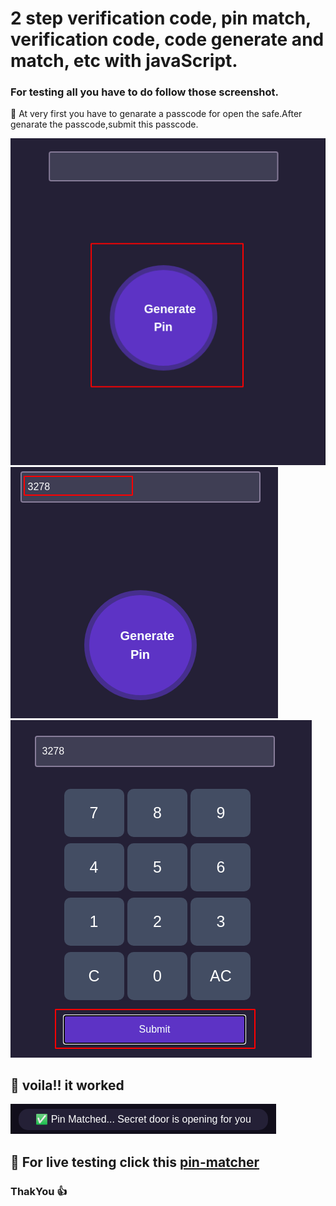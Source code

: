 # 2 step verification code, pin match, verification code, code generate and match, etc with javaScript.
### For testing all you have to do follow those screenshot.
📝 At very first you have to genarate a passcode for open the safe.After genarate the passcode,submit this passcode.

![](./1.png)
![](./2.png)
![](./3.png)
## 🤘 voila!! it worked
![](./5.png)
## 🦉 For live testing click this [pin-matcher](https://shakil5161.github.io/pin-matcher/)<br>
### ThakYou 👍

